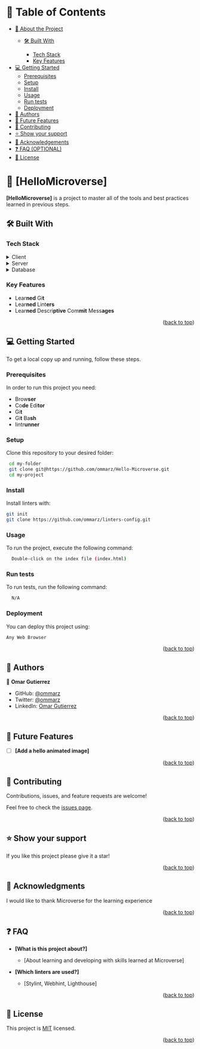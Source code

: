 # 📗 Table of Contents

- [📖 About the Project](#about-project)
  - [🛠 Built With](#built-with)

    - [Tech Stack](#tech-stack)
    - [Key Features](#key-features)
- [💻 Getting Started](#getting-started)
  - [Prerequisites](#prerequisites)
  - [Setup](#setup)
  - [Install](#install)
  - [Usage](#usage)
  - [Run tests](#run-tests)
  - [Deployment](#deployment)
- [👥 Authors](#authors)
- [🔭 Future Features](#future-features)
- [🤝 Contributing](#contributing)
- [⭐️ Show your support](#support)
- [🙏 Acknowledgements](#acknowledgements)
- [❓ FAQ (OPTIONAL)](#faq)
- [📝 License](#license)

<!-- PROJECT DESCRIPTION -->

# 📖 [HelloMicroverse]

**[HelloMicroverse]** is a project to master all of the tools and best practices learned in previous steps.

## 🛠 Built With

### Tech Stack

<details>
  <summary>Client</summary>
  <ul>
  </ul>
</details>

<details>
  <summary>Server</summary>
  <ul>
  </ul>
</details>

<details>
<summary>Database</summary>
  <ul>
  </ul>
</details>

<!-- Features -->

### Key Features

* Lear**ned** Gi**t**
* Lear**ned** Lint**ers**
* Lear**ned** Descri**ptive** Com**mit** Mess**ages**

<p align="right">(<a href="#readme-top">back to top</a>)</p>


<!-- GETTING STARTED -->

## 💻 Getting Started

To get a local copy up and running, follow these steps.

### Prerequisites

In order to run this project you need:

* Brow**ser**
* Co**de** Edi**tor**
* Gi**t**
* Gi**t** Ba**sh**
* lintr**unner**

<!--
Example command:

```sh
 gem install rails
```
 -->

### Setup

Clone this repository to your desired folder:

```sh
 cd my-folder
 git clone git@https://github.com/ommarz/Hello-Microverse.git
 cd my-project
```

### Install

Install linters with:

```sh
git init
git clone https://github.com/ommarz/linters-config.git
```

### Usage

To run the project, execute the following command:


```sh
  Double-click on the index file (index.html)
```

### Run tests

To run tests, run the following command:


```sh
  N/A
```

### Deployment

You can deploy this project using:


```sh
Any Web Browser
```


<p align="right">(<a href="#readme-top">back to top</a>)</p>

<!-- AUTHORS -->

## 👥 Authors

👤 **Omar Gutierrez**

- GitHub: [@ommarz](https://github.com/ommarz)
- Twitter: [@ommarz](https://twitter.com/ommarz)
- LinkedIn: [Omar Gutierrez](https://linkedin.com/in/ommarz/)

<p align="right">(<a href="#readme-top">back to top</a>)</p>

<!-- FUTURE FEATURES -->

## 🔭 Future Features

- [ ] **[Add a hello animated image]**

<p align="right">(<a href="#readme-top">back to top</a>)</p>

<!-- CONTRIBUTING -->

## 🤝 Contributing

Contributions, issues, and feature requests are welcome!

Feel free to check the [issues page](../../issues/).

<p align="right">(<a href="#readme-top">back to top</a>)</p>

<!-- SUPPORT -->

## ⭐️ Show your support

If you like this project please give it a star!

<p align="right">(<a href="#readme-top">back to top</a>)</p>

<!-- ACKNOWLEDGEMENTS -->

## 🙏 Acknowledgments

I would like to thank Microverse for the learning experience

<p align="right">(<a href="#readme-top">back to top</a>)</p>

<!-- FAQ (optional) -->

## ❓ FAQ 


- **[What is this project about?]**

  - [About learning and developing with skills learned at Microverse]
- **[Which linters are used?]**

  - [Stylint, Webhint, Lighthouse]

<p align="right">(<a href="#readme-top">back to top</a>)</p>

<!-- LICENSE -->

## 📝 License 

This project is [MIT](./MIT.md) licensed.

<p align="right">(<a href="#readme-top">back to top</a>)</p>
